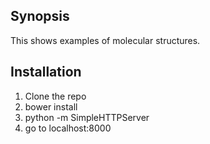 ## Synopsis

This shows examples of molecular structures.

## Installation

1. Clone the repo
2. bower install
3. python -m SimpleHTTPServer
4. go to localhost:8000



